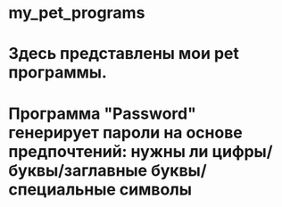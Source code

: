 # my_pet_programs
# Здесь представлены мои pet программы. 
# Программа "Password" генерирует пароли на основе предпочтений: нужны ли цифры/буквы/заглавные буквы/специальные символы
